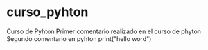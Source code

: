 # curso_pyhton
Curso de Pyhton
Primer comentario realizado en el curso de phyton
Segundo comentario en pyhton
print("hello word")
